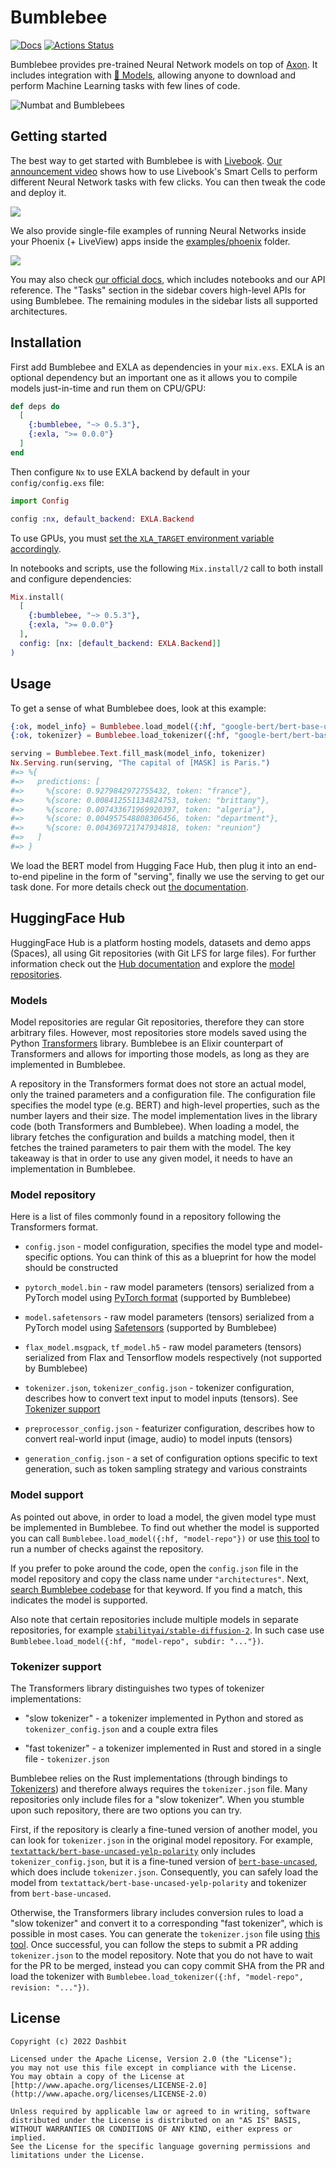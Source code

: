 # Bumblebee

[![Docs](https://img.shields.io/badge/hex.pm-docs-8e7ce6.svg)](https://hexdocs.pm/bumblebee)
[![Actions Status](https://github.com/livebook-dev/kino_bumblebee/workflows/Test/badge.svg)](https://github.com/elixir-nx/bumblebee/actions)

Bumblebee provides pre-trained Neural Network models on top of [Axon](https://github.com/elixir-nx/axon). It includes integration with [🤗 Models](https://huggingface.co/models "Hugging Face Models"), allowing anyone to download and perform Machine Learning tasks with few lines of code.

![Numbat and Bumblebees](.github/images/background.jpg)

## Getting started

The best way to get started with Bumblebee is with [Livebook](https://livebook.dev). [Our announcement video](https://news.livebook.dev/announcing-bumblebee-gpt2-stable-diffusion-and-more-in-elixir-3Op73O) shows how to use Livebook's Smart Cells to perform different Neural Network tasks with few clicks. You can then tweak the code and deploy it.

![](.github/images/kino_bumblebee_token_classification.png)

We also provide single-file examples of running Neural Networks inside your Phoenix (+ LiveView) apps inside the [examples/phoenix](examples/phoenix) folder.

![](.github/images/phx_image_classification.png)

You may also check [our official docs](https://hexdocs.pm/bumblebee), which includes notebooks and our API reference. The "Tasks" section in the sidebar covers high-level APIs for using Bumblebee. The remaining modules in the sidebar lists all supported architectures.

## Installation

First add Bumblebee and EXLA as dependencies in your `mix.exs`. EXLA is an optional dependency but an important one as it allows you to compile models just-in-time and run them on CPU/GPU:

```elixir
def deps do
  [
    {:bumblebee, "~> 0.5.3"},
    {:exla, ">= 0.0.0"}
  ]
end
```

Then configure `Nx` to use EXLA backend by default in your `config/config.exs` file:

```elixir
import Config

config :nx, default_backend: EXLA.Backend
```

To use GPUs, you must [set the `XLA_TARGET` environment variable accordingly](https://github.com/elixir-nx/xla#usage).

In notebooks and scripts, use the following `Mix.install/2` call to both install and configure dependencies:

```elixir
Mix.install(
  [
    {:bumblebee, "~> 0.5.3"},
    {:exla, ">= 0.0.0"}
  ],
  config: [nx: [default_backend: EXLA.Backend]]
)
```

## Usage

To get a sense of what Bumblebee does, look at this example:

```elixir
{:ok, model_info} = Bumblebee.load_model({:hf, "google-bert/bert-base-uncased"})
{:ok, tokenizer} = Bumblebee.load_tokenizer({:hf, "google-bert/bert-base-uncased"})

serving = Bumblebee.Text.fill_mask(model_info, tokenizer)
Nx.Serving.run(serving, "The capital of [MASK] is Paris.")
#=> %{
#=>   predictions: [
#=>     %{score: 0.9279842972755432, token: "france"},
#=>     %{score: 0.008412551134824753, token: "brittany"},
#=>     %{score: 0.007433671969920397, token: "algeria"},
#=>     %{score: 0.004957548808306456, token: "department"},
#=>     %{score: 0.004369721747934818, token: "reunion"}
#=>   ]
#=> }
```

We load the BERT model from Hugging Face Hub, then plug it into an end-to-end pipeline in the form of "serving", finally we use the serving to get our task done. For more details check out [the documentation](https://hexdocs.pm/bumblebee).

<!-- Docs -->

## HuggingFace Hub

HuggingFace Hub is a platform hosting models, datasets and demo apps (Spaces), all using Git repositories (with Git LFS for large files). For further information check out the [Hub documentation](https://huggingface.co/docs/hub/index) and explore the [model repositories](https://huggingface.co/models).

### Models

Model repositories are regular Git repositories, therefore they can store arbitrary files. However, most repositories store models saved using the Python [Transformers](https://github.com/huggingface/transformers) library. Bumblebee is an Elixir counterpart of Transformers and allows for importing those models, as long as they are implemented in Bumblebee.

A repository in the Transformers format does not store an actual model, only the trained parameters and a configuration file. The configuration file specifies the model type (e.g. BERT) and high-level properties, such as the number layers and their size. The model implementation lives in the library code (both Transformers and Bumblebee). When loading a model, the library fetches the configuration and builds a matching model, then it fetches the trained parameters to pair them with the model. The key takeaway is that in order to use any given model, it needs to have an implementation in Bumblebee.

### Model repository

Here is a list of files commonly found in a repository following the Transformers format.

  * `config.json` - model configuration, specifies the model type and model-specific options. You can think of this as a blueprint for how the model should be constructed

  * `pytorch_model.bin` - raw model parameters (tensors) serialized from a PyTorch model using [PyTorch format](https://pytorch.org/docs/stable/generated/torch.save.html) (supported by Bumblebee)

  * `model.safetensors` - raw model parameters (tensors) serialized from a PyTorch model using [Safetensors](https://github.com/huggingface/safetensors) (supported by Bumblebee)

  * `flax_model.msgpack`, `tf_model.h5` - raw model parameters (tensors) serialized from Flax and Tensorflow models respectively (not supported by Bumblebee)

  * `tokenizer.json`, `tokenizer_config.json` - tokenizer configuration, describes how to convert text input to model inputs (tensors). See [Tokenizer support](#tokenizer-support)

  * `preprocessor_config.json` - featurizer configuration, describes how to convert real-world input (image, audio) to model inputs (tensors)

  * `generation_config.json` - a set of configuration options specific to text generation, such as token sampling strategy and various constraints

### Model support

As pointed out above, in order to load a model, the given model type must be implemented in Bumblebee. To find out whether the model is supported you can call `Bumblebee.load_model({:hf, "model-repo"})` or use [this tool](https://jonatanklosko-bumblebee-tools.hf.space/apps/repository-inspector) to run a number of checks against the repository.

If you prefer to poke around the code, open the `config.json` file in the model repository and copy the class name under `"architectures"`. Next, [search Bumblebee codebase](https://github.com/search?q=repo%3Aelixir-nx%2Fbumblebee+BertForMaskedLM&type=code) for that keyword. If you find a match, this indicates the model is supported.

Also note that certain repositories include multiple models in separate repositories, for example [`stabilityai/stable-diffusion-2`](https://huggingface.co/stabilityai/stable-diffusion-2). In such case use `Bumblebee.load_model({:hf, "model-repo", subdir: "..."})`.

### Tokenizer support

The Transformers library distinguishes two types of tokenizer implementations:

  * "slow tokenizer" - a tokenizer implemented in Python and stored as `tokenizer_config.json` and a couple extra files

  * "fast tokenizer" - a tokenizer implemented in Rust and stored in a single file - `tokenizer.json`

Bumblebee relies on the Rust implementations (through bindings to [Tokenizers](https://github.com/huggingface/tokenizers)) and therefore always requires the `tokenizer.json` file. Many repositories only include files for a "slow tokenizer". When you stumble upon such repository, there are two options you can try.

First, if the repository is clearly a fine-tuned version of another model, you can look for `tokenizer.json` in the original model repository. For example, [`textattack/bert-base-uncased-yelp-polarity`](https://huggingface.co/textattack/bert-base-uncased-yelp-polarity) only includes `tokenizer_config.json`, but it is a fine-tuned version of [`bert-base-uncased`](https://huggingface.co/bert-base-uncased), which does include `tokenizer.json`. Consequently, you can safely load the model from `textattack/bert-base-uncased-yelp-polarity` and tokenizer from `bert-base-uncased`.

Otherwise, the Transformers library includes conversion rules to load a "slow tokenizer" and convert it to a corresponding "fast tokenizer", which is possible in most cases. You can generate the `tokenizer.json` file using [this tool](https://jonatanklosko-bumblebee-tools.hf.space/apps/tokenizer-generator). Once successful, you can follow the steps to submit a PR adding `tokenizer.json` to the model repository. Note that you do not have to wait for the PR to be merged, instead you can copy commit SHA from the PR and load the tokenizer with `Bumblebee.load_tokenizer({:hf, "model-repo", revision: "..."})`.

<!-- Docs -->

## License

    Copyright (c) 2022 Dashbit

    Licensed under the Apache License, Version 2.0 (the "License");
    you may not use this file except in compliance with the License.
    You may obtain a copy of the License at [http://www.apache.org/licenses/LICENSE-2.0](http://www.apache.org/licenses/LICENSE-2.0)

    Unless required by applicable law or agreed to in writing, software
    distributed under the License is distributed on an "AS IS" BASIS,
    WITHOUT WARRANTIES OR CONDITIONS OF ANY KIND, either express or implied.
    See the License for the specific language governing permissions and
    limitations under the License.
